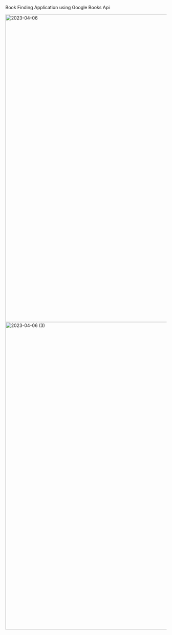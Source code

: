 Book Finding Application using Google Books Api

<img width="960" alt="2023-04-06" src="https://github.com/Thenmolhi/Bookapp/assets/103724629/bff4067a-6dad-481d-a42c-db82f5b53cc1">
<img width="960" alt="2023-04-06 (3)" src="https://github.com/Thenmolhi/Bookapp/assets/103724629/74af4c0c-aa00-4788-bb04-9964926f2d79">

